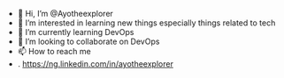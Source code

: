 - 👋 Hi, I’m @Ayotheexplorer
- 👀 I’m interested in learning new things especially things related to tech
- 🌱 I’m currently learning DevOps
- 💞️ I’m looking to collaborate on DevOps
- 📫 How to reach me 
- . https://ng.linkedin.com/in/ayotheexplorer


<!---
Ayotheexplorer/Ayotheexplorer is a ✨ special ✨ repository because its `README.md` (this file) appears on your GitHub profile.
You can click the Preview link to take a look at your changes.
--->
